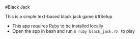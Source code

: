#Black Jack

This is a simple text-based black jack game
##Setup

* This app requires [Ruby](https://www.ruby-lang.org/en/downloads/) to be installed locally
* Open the app in bash and run `$ ruby black_jack.rb ` to play
